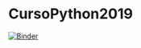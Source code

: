 # CursoPython2019
[![Binder](https://mybinder.org/badge_logo.svg)](https://mybinder.org/v2/gh/oeolartep/CursoPython2019.git/master)
